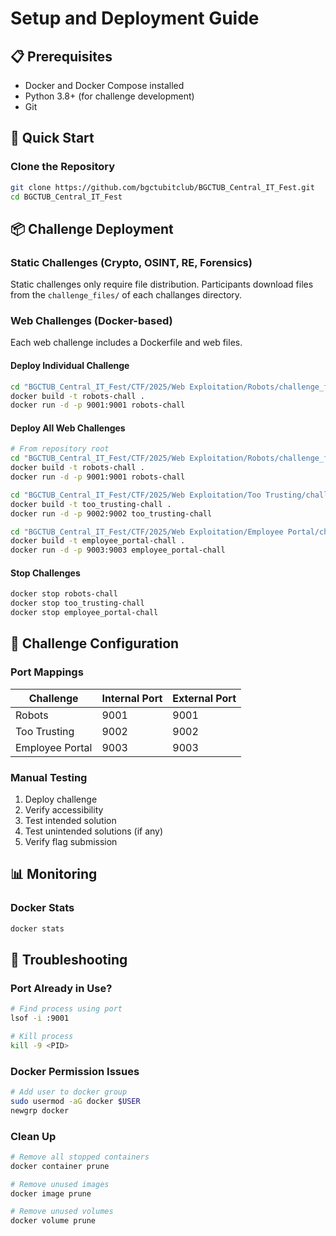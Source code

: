# Setup and Deployment Guide

## 📋 Prerequisites

- Docker and Docker Compose installed
- Python 3.8+ (for challenge development)
- Git

## 🚀 Quick Start

### Clone the Repository
```bash
git clone https://github.com/bgctubitclub/BGCTUB_Central_IT_Fest.git
cd BGCTUB_Central_IT_Fest
```

## 📦 Challenge Deployment

### Static Challenges (Crypto, OSINT, RE, Forensics)

Static challenges only require file distribution. Participants download files from the `challenge_files/` of each challanges directory.

### Web Challenges (Docker-based)

Each web challenge includes a Dockerfile and web files.

#### Deploy Individual Challenge
```bash
cd "BGCTUB_Central_IT_Fest/CTF/2025/Web Exploitation/Robots/challenge_files/"
docker build -t robots-chall .
docker run -d -p 9001:9001 robots-chall
```

#### Deploy All Web Challenges
```bash
# From repository root
cd "BGCTUB_Central_IT_Fest/CTF/2025/Web Exploitation/Robots/challenge_files/"
docker build -t robots-chall .
docker run -d -p 9001:9001 robots-chall

cd "BGCTUB_Central_IT_Fest/CTF/2025/Web Exploitation/Too Trusting/challenge_files/"
docker build -t too_trusting-chall .
docker run -d -p 9002:9002 too_trusting-chall

cd "BGCTUB_Central_IT_Fest/CTF/2025/Web Exploitation/Employee Portal/challenge_files/"
docker build -t employee_portal-chall .
docker run -d -p 9003:9003 employee_portal-chall
```

#### Stop Challenges
```bash
docker stop robots-chall
docker stop too_trusting-chall
docker stop employee_portal-chall
```

## 🔧 Challenge Configuration

### Port Mappings

| Challenge | Internal Port | External Port |
|-----------|--------------|---------------|
| Robots | 9001 | 9001 |
| Too Trusting | 9002 | 9002 |
| Employee Portal | 9003 | 9003 |


### Manual Testing

1. Deploy challenge
2. Verify accessibility
3. Test intended solution
4. Test unintended solutions (if any)
5. Verify flag submission

## 📊 Monitoring

### Docker Stats
```bash
docker stats
```

## 🐛 Troubleshooting

### Port Already in Use?
```bash
# Find process using port
lsof -i :9001

# Kill process
kill -9 <PID>
```

### Docker Permission Issues
```bash
# Add user to docker group
sudo usermod -aG docker $USER
newgrp docker
```


### Clean Up
```bash
# Remove all stopped containers
docker container prune

# Remove unused images
docker image prune

# Remove unused volumes
docker volume prune
```
